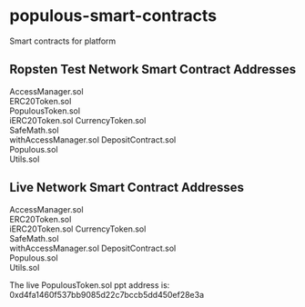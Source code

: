 # populous-smart-contracts
Smart contracts for platform


## Ropsten Test Network Smart Contract Addresses

AccessManager.sol      
ERC20Token.sol         
PopulousToken.sol      
iERC20Token.sol
CurrencyToken.sol               
SafeMath.sol           
withAccessManager.sol
DepositContract.sol    
Populous.sol           
Utils.sol



## Live Network Smart Contract Addresses

AccessManager.sol      
ERC20Token.sol         
iERC20Token.sol
CurrencyToken.sol               
SafeMath.sol           
withAccessManager.sol
DepositContract.sol    
Populous.sol           
Utils.sol

The live PopulousToken.sol ppt address is: 0xd4fa1460f537bb9085d22c7bccb5dd450ef28e3a
